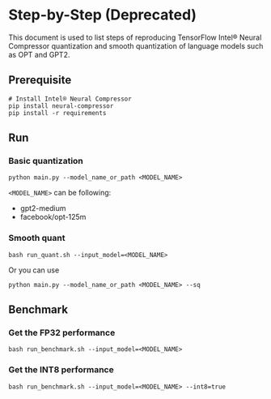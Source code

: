 Step-by-Step (Deprecated)
============

This document is used to list steps of reproducing TensorFlow Intel® Neural Compressor quantization and smooth quantization of language models such as OPT and GPT2.

## Prerequisite

```shell
# Install Intel® Neural Compressor
pip install neural-compressor
pip install -r requirements
```
## Run


### Basic quantization

```
python main.py --model_name_or_path <MODEL_NAME>
```

`<MODEL_NAME>` can be following:

- gpt2-medium
- facebook/opt-125m

### Smooth quant

```shell
bash run_quant.sh --input_model=<MODEL_NAME>
```

Or you can use

```
python main.py --model_name_or_path <MODEL_NAME> --sq
```

## Benchmark

### Get the FP32 performance

```shell
bash run_benchmark.sh --input_model=<MODEL_NAME>
```

### Get the INT8 performance

```shell
bash run_benchmark.sh --input_model=<MODEL_NAME> --int8=true
```

